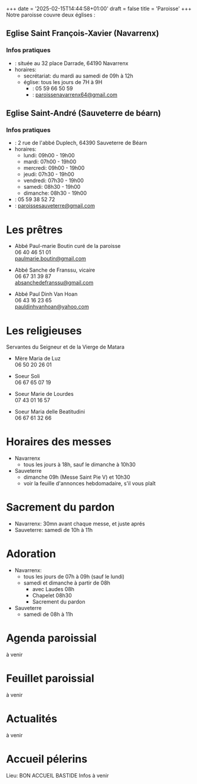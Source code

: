+++
date = '2025-02-15T14:44:58+01:00'
draft = false
title = 'Paroisse'
+++
Notre paroisse couvre deux églises : 

## Eglise Saint François-Xavier (Navarrenx)
### Infos pratiques

- <i class="fa-solid fa-crosshairs"></i>: située au 32 place Darrade, 64190 Navarrenx
- horaires:
  - secrétariat: du mardi au samedi de 09h à 12h
  - église: tous les jours de 7H à 9H
    - <i class="fa fa-phone"></i>: 05 59 66 50 59
    - <i class="fa-solid fa-envelope"></i>: paroissenavarrenx64@gmail.com

## Eglise Saint-André (Sauveterre de béarn)
### Infos pratiques

- <i class="fa-solid fa-location-crosshairs"></i>: 2 rue de l'abbé Duplech, 64390 Sauveterre de Béarn
- horaires:
  - lundi: 09h00 - 19h00
  - mardi: 07h00 - 19h00
  - mercredi: 09h00 - 19h00
  - jeudi: 07h30 - 19h00
  - vendredi: 07h30 - 19h00
  - samedi: 08h30 - 19h00
  - dimanche: 08h30 - 19h00
- <i class="fa fa-phone"></i>: 05 59 38 52 72
- <i class="fa-solid fa-envelope"></i>: paroissesauveterre@gmail.com

# Les prêtres

- Abbé Paul-marie Boutin
  curé de la paroisse\
  <i class="fa fa-phone"></i> 06 40 46 51 01\
  <i class="fa-solid fa-envelope"></i> paulmarie.boutin@gmail.com

- Abbé Sanche de Franssu, vicaire\
  <i class="fa fa-phone"></i> 06 67 31 39 87\
  <i class="fa-solid fa-envelope"></i>absanchedefranssu@gmail.com

- Abbé Paul Dinh Van Hoan\
  <i class="fa fa-phone"></i> 06 43 16 23 65\
  <i class="fa-solid fa-envelope"></i>pauldinhvanhoan@yahoo.com

# Les religieuses
Servantes du Seigneur et de la Vierge de Matara

- Mère Maria de Luz\
  <i class="fa fa-phone"></i> 06 50 20 26 01

- Soeur Soli\
  <i class="fa fa-phone"></i> 06 67 65 07 19

- Soeur Marie de Lourdes\
  <i class="fa fa-phone"></i> 07 43 01 16 57

- Soeur Maria delle Beatitudini\
  <i class="fa fa-phone"></i> 06 67 61 32 66

# Horaires des messes
- Navarrenx
  - tous les jours à 18h, sauf le dimanche à 10h30
- Sauveterre
  - dimanche 09h (Messe Saint Pie V) et 10h30
  - voir la feuille d'annonces hebdomadaire, s'il vous plaît

# Sacrement du pardon
- Navarrenx: 30mn avant chaque messe, et juste aprés
- Sauveterre: samedi de 10h à 11h

# Adoration
- Navarrenx: 
  - tous les jours de 07h à 09h (sauf le lundi)
  - samedi et dimanche à partir de 08h
    - avec Laudes 08h
    - Chapelet 08h30
    - Sacrement du pardon
- Sauveterre
  - samedi de 08h à 11h

# Agenda paroissial
à venir

# Feuillet paroissial
à venir

# Actualités
à venir

# Accueil pélerins
Lieu: BON ACCUEIL BASTIDE
Infos à venir